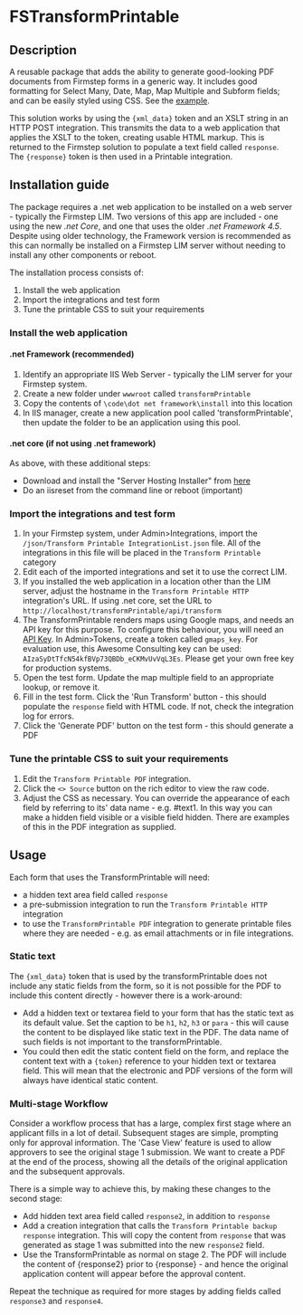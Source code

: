 # FSTransformPrintable


## Description
A reusable package that adds the ability to generate good-looking PDF documents from Firmstep forms in a generic way. It includes good formatting for Select Many, Date, Map, Map Multiple and Subform fields; and can be easily styled using CSS. See the [example](example.pdf).

This solution works by using the `{xml_data}` token and an XSLT string in an HTTP POST integration. This transmits the data to a web application that applies the XSLT to the token, creating usable HTML markup. This is returned to the Firmstep solution to populate a text field called `response`. The `{response}` token is then used in a Printable integration.



## Installation guide
The package requires a .net web application to be installed on a web server - typically the Firmstep LIM. Two versions of this app are included - one using the new *.net Core*, and one that uses the older *.net Framework 4.5*. Despite using older technology, the Framework version is recommended as this can normally be installed on a Firmstep LIM server without needing to install any other components or reboot.

The installation process consists of:
1. Install the web application
2. Import the integrations and test form
3. Tune the printable CSS to suit your requirements 

### Install the web application

#### .net Framework (recommended)
1. Identify an appropriate IIS Web Server - typically the LIM server for your Firmstep system.
2. Create a new folder under `wwwroot` called `transformPrintable`
3. Copy the contents of `\code\dot net framework\install` into this location
4. In IIS manager, create a new application pool called 'transformPrintable', then update the folder to be an application using this pool.

#### .net core (if not using .net framework)

As above, with these additional steps:
- Download and install the "Server Hosting Installer" from [here](https://www.microsoft.com/net/download/dotnet-core/runtime-2.0.6)
- Do an iisreset from the command line or reboot (important)


### Import the integrations and test form
1. In your Firmstep system, under Admin>Integrations, import the `/json/Transform Printable IntegrationList.json` file. All of the integrations in this file will be placed in the `Transform Printable` category
2. Edit each of the imported integrations and set it to use the correct LIM. 
3. If you installed the web application in a location other than the LIM server, adjust the hostname in the `Transform Printable HTTP` integration's URL. If using .net core, set the URL to `http://localhost/transformPrintable/api/transform`
4. The TransformPrintable renders maps using Google maps, and needs an API key for this purpose. To configure this behaviour, you will need an [API Key](https://developers.google.com/maps/documentation/javascript/get-api-key). In Admin>Tokens, create a token called `gmaps_key`. For evaluation use, this Awesome Consulting key can be used: `AIzaSyDtTfcN54kfBVp73QBDb_eCKMvUvVqL3Es`. Please get your own free key for production systems.
5. Open the test form. Update the map multiple field to an appropriate lookup, or remove it.
6. Fill in the test form. Click the 'Run Transform' button - this should populate the `response` field with HTML code. If not, check the integration log for errors.
7. Click the 'Generate PDF' button on the test form - this should generate a PDF

### Tune the printable CSS to suit your requirements
1. Edit the `Transform Printable PDF` integration. 
2. Click the `<> Source` button on the rich editor to view the raw code.
3. Adjust the CSS as necessary. You can override the appearance of each field by referring to its' data name - e.g. #text1. In this way you can make a hidden field visible or a visible field hidden. There are examples of this in the PDF integration as supplied.

## Usage
Each form that uses the TransformPrintable will need:
- a hidden text area field called `response`
- a pre-submission integration to run the `Transform Printable HTTP` integration
- to use the `TransformPrintable PDF` integration to generate printable files where they are needed - e.g. as email attachments or in file integrations.

### Static text
The `{xml_data}` token that is used by the transformPrintable does not include any static fields from the form, so it is not possible for the PDF to include this content directly - however there is a work-around:
- Add a hidden text or textarea field to your form that has the static text as its default value. Set the caption to be `h1`, `h2`, `h3` or `para` - this will cause the content to be displayed like static text in the PDF. The data name of such fields is not important to the transformPrintable.
- You could then edit the static content field on the form, and replace the content text with a `{token}` reference to your hidden text or textarea field. This will mean that the electronic and PDF versions of the form will always have identical static content.

### Multi-stage Workflow
Consider a workflow process that has a large, complex first stage where an applicant fills in a lot of detail. Subsequent stages are simple, prompting only for approval information. The 'Case View' feature is used to allow approvers to see the original stage 1 submission. We want to create a PDF at the end of the process, showing all the details of the original application and the subsequent approvals.

There is a simple way to achieve this, by making these changes to the second stage:
- Add hidden text area field called `response2`, in addition to `response`
- Add a creation integration that calls the `Transform Printable backup response` integration. This will copy the content from `response` that was generated as stage 1 was submitted into the new `response2` field.
- Use the TransformPrintable as normal on stage 2. The PDF will include the content of {response2} prior to {response} - and hence the original application content will appear before the approval content.

Repeat the technique as required for more stages by adding fields called `response3` and `response4`.
